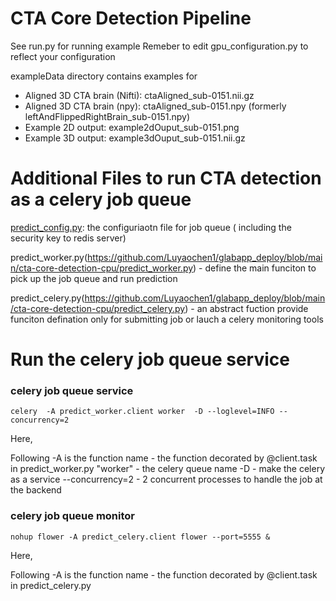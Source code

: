 # CTA Core Detection Pipeline

See run.py for running example
Remeber to edit gpu_configuration.py to reflect your configuration

exampleData directory contains examples for 
- Aligned 3D CTA brain (Nifti): ctaAligned_sub-0151.nii.gz
- Aligned 3D CTA brain (npy): ctaAligned_sub-0151.npy (formerly leftAndFlippedRightBrain_sub-0151.npy)
- Example 2D output: example2dOuput_sub-0151.png
- Example 3D output: example3dOuput_sub-0151.nii.gz

# Additional Files to run CTA  detection as a celery job queue

[predict_config.py](https://github.com/Luyaochen1/glabapp_deploy/blob/main/cta-core-detection-cpu/predict_config.py): the configuriaotn file for job queue ( including the security key to redis server)

predict_worker.py(https://github.com/Luyaochen1/glabapp_deploy/blob/main/cta-core-detection-cpu/predict_worker.py)  - define the main funciton to pick up the job queue and run prediction

predict_celery.py(https://github.com/Luyaochen1/glabapp_deploy/blob/main/cta-core-detection-cpu/predict_celery.py)  - an abstract fuction provide funciton defination only for submitting job or lauch a celery monitoring tools

# Run the celery job queue service

### celery job queue service

```
celery  -A predict_worker.client worker  -D --loglevel=INFO --concurrency=2
```

Here,

Following -A is the function name - the function decorated by @client.task in  predict_worker.py 
"worker" -  the celery queue name
-D  - make the celery as a service
--concurrency=2  - 2 concurrent processes to handle the job at the backend


### celery job queue monitor

```
nohup flower -A predict_celery.client flower --port=5555 &
```

Here,

Following -A is the function name - the function decorated by @client.task in  predict_celery.py 




